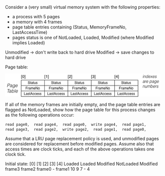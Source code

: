 Consider a (very small) virtual memory system with the following properties:
- a process with 5 pages
- a memory with 4 frames
- page table entries containing (Status, MemoryFrameNo, LastAccessTime)
- pages status is one of NotLoaded, Loaded, Modified (where Modified implies Loaded)

Unmodified -> don't write back to hard drive
Modified -> save changes to hard drive

Page table:

![q10](q10.png)


If all of the memory frames are initially empty, and the page table entries are flagged as NotLoaded, show how the page table for this process changes as the following operations occur:

```
read page0,  read page4,  read page0,  write page4,  read page1,
read page3,  read page2,  write page2,  read page1,  read page0,
```

Assume that a LRU page replacement policy is used, and unmodified pages are considered for replacement before modified pages. Assume also that access times are clock ticks, and each of the above operations takes one clock tick.

Initial state:
[0]        [1]        [2]        [3]        [4]
Loaded  Loaded     Modified   NotLoaded  Modified
frame3  frame2     frame0     -          frame1
10      9          7          -          4
